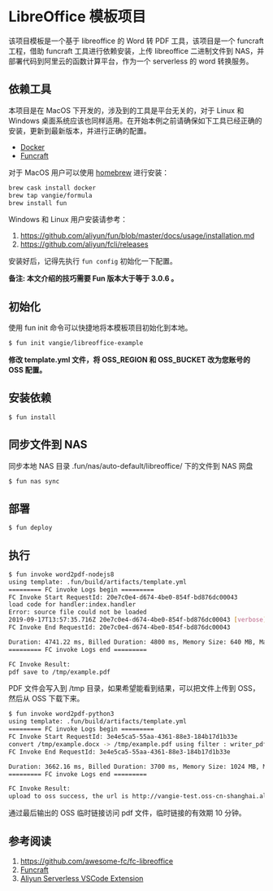 # LibreOffice 模板项目

该项目模板是一个基于 libreoffice 的 Word 转 PDF 工具，该项目是一个 funcraft 工程，借助 funcraft 工具进行依赖安装，上传 libreoffice 二进制文件到 NAS，并部署代码到阿里云的函数计算平台，作为一个 serverless 的 word 转换服务。

## 依赖工具

本项目是在 MacOS 下开发的，涉及到的工具是平台无关的，对于 Linux 和 Windows 桌面系统应该也同样适用。在开始本例之前请确保如下工具已经正确的安装，更新到最新版本，并进行正确的配置。

* [Docker](https://www.docker.com/)
* [Funcraft](https://github.com/alibaba/funcraft)

对于 MacOS 用户可以使用 [homebrew](https://brew.sh/) 进行安装：

```bash
brew cask install docker
brew tap vangie/formula
brew install fun
```

Windows 和 Linux 用户安装请参考：

1. https://github.com/aliyun/fun/blob/master/docs/usage/installation.md
2. https://github.com/aliyun/fcli/releases

安装好后，记得先执行 `fun config` 初始化一下配置。

**备注: 本文介绍的技巧需要 Fun 版本大于等于 3.0.6 。**

## 初始化

使用 fun init 命令可以快捷地将本模板项目初始化到本地。

```bash
$ fun init vangie/libreoffice-example
```

**修改 template.yml 文件，将 OSS_REGION 和 OSS_BUCKET 改为您账号的 OSS 配置。**

## 安装依赖


```bash
$ fun install
```

## 同步文件到 NAS

同步本地 NAS 目录 .fun/nas/auto-default/libreoffice/ 下的文件到 NAS 网盘

```bash
$ fun nas sync
```

## 部署

```bash
$ fun deploy
```

## 执行

```bash
$ fun invoke word2pdf-nodejs8
using template: .fun/build/artifacts/template.yml
========= FC invoke Logs begin =========
FC Invoke Start RequestId: 20e7c0e4-d674-4be0-854f-bd876dc00043
load code for handler:index.handler
Error: source file could not be loaded
2019-09-17T13:57:35.716Z 20e7c0e4-d674-4be0-854f-bd876dc00043 [verbose] convert success.
FC Invoke End RequestId: 20e7c0e4-d674-4be0-854f-bd876dc00043

Duration: 4741.22 ms, Billed Duration: 4800 ms, Memory Size: 640 MB, Max Memory Used: 578.54 MB
========= FC invoke Logs end =========

FC Invoke Result:
pdf save to /tmp/example.pdf
```

PDF 文件会写入到 /tmp 目录，如果希望能看到结果，可以把文件上传到 OSS，然后从 OSS 下载下来。

```bash
$ fun invoke word2pdf-python3
using template: .fun/build/artifacts/template.yml
========= FC invoke Logs begin =========
FC Invoke Start RequestId: 3e4e5ca5-55aa-4361-88e3-184b17d1b33e
convert /tmp/example.docx -> /tmp/example.pdf using filter : writer_pdf_Export
FC Invoke End RequestId: 3e4e5ca5-55aa-4361-88e3-184b17d1b33e

Duration: 3662.16 ms, Billed Duration: 3700 ms, Memory Size: 1024 MB, Max Memory Used: 222.48 MB
========= FC invoke Logs end =========

FC Invoke Result:
upload to oss success, the url is http://vangie-test.oss-cn-shanghai.aliyuncs.com/example.pdf?security-token=CAISmwJ1q6Ft5B2yfSjIr4%2FPIe%2F8ir1n3oylSBHcjzJkT7Zeh4%2FquDz2IHpFfnFsBukftvU3nW5U5%2FYYlqZdVplOWU3Da%2BB364xK7Q75hxoyPX%2Fwv9I%2Bk5SANTW5KXyShb3%2FAYjQSNfaZY3eCTTtnTNyxr3XbCirW0ffX7SClZ9gaKZ8PGD6F00kYu1bPQx%2FssQXGGLMPPK2SH7Qj3HXEVBjt3gX6wo9y9zmnZDFtUKD0AymkbRJ%2BN%2BqGPX%2BMZkwZqUYesyuwel7epDG1CNt8BVQ%2FM909vceqG2f4o7EWgEAu0zYb7uEqMcqJQt4d7U8FaVLof7xj%2FRkt%2BDJkID6jh1LeOFSVSvcQ4avhc%2FFEvmkMdg3dL32K8pAU1cDq3ieGoABYo1HN8jkjweNasamY%2B0io9C2ovRum9qV50adS4RvGZhpLiZBaui%2F9J9v8iQq8EXkKkkTiURu7Qy6dyKzca4M6QrS51CgcJ4I%2Fel8KkzquqGrgDu0WXaQLVecwgD7bUjC11IK%2BExfiXMivAQRmTxdJUIbvzLW30a0M89wHpRV3EM%3D&OSSAccessKeyId=STS.NLzjUHgbFiNNJ7mk21C9rhJAZ&Expires=1570803861&Signature=gjwAOqHYNIpqOSYIUaXIFLcGxS8%3D
```

通过最后输出的 OSS 临时链接访问 pdf 文件，临时链接的有效期 10 分钟。

## 参考阅读

1. https://github.com/awesome-fc/fc-libreoffice
2. [Funcraft](https://github.com/alibaba/funcraft)
3. [Aliyun Serverless VSCode Extension](https://github.com/alibaba/serverless-vscode)
